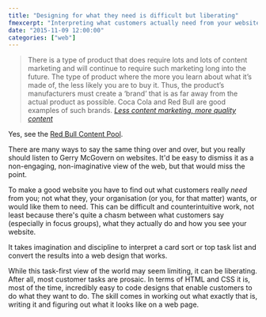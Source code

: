 ```yaml
---
title: "Designing for what they need is difficult but liberating"
fmexcerpt: "Interpreting what customers actually need from your website through methods such as top task analysis and card sorts is difficult work, but the results can be liberating. Coding your website is the (relatively) easy bit."
date: "2015-11-09 12:00:00"
categories: ["web"]
---
```



> There is a type of product that does require lots and lots of content marketing and will continue to require such marketing long into the future. The type of product where the more you learn about what it’s made of, the less likely you are to buy it. Thus, the product’s manufacturers must create a ‘brand’ that is as far away from the actual product as possible. Coca Cola and Red Bull are good examples of such brands. <cite>[Less content marketing, more quality content](https://www.gerrymcgovern.com/new-thinking/less-content-marketing-more-quality-content)</cite>

Yes, see the [Red Bull Content Pool](https://www.redbullcontentpool.com/content/international).

There are many ways to say the same thing over and over, but you really should listen to Gerry McGovern on websites. It'd be easy to dismiss it as a non-engaging, non-imaginative view of the web, but that would miss the point.

To make a good website you have to find out what customers really _need_ from you; not what they, your organisation (or you, for that matter) wants, or would like them to need. This can be difficult and counterintuitive work, not least because there's quite a chasm between what customers say (especially in focus groups), what they actually do and how you see your website.

It takes imagination and discipline to interpret a card sort or top task list and convert the results into a web design that works.

While this task-first view of the world may seem limiting, it can be liberating. After all, most customer tasks are prosaic. In terms of HTML and CSS it is, most of the time, incredibly easy to code designs that enable customers to do what they want to do. The skill comes in working out what exactly that is, writing it and figuring out what it looks like on a web page.
